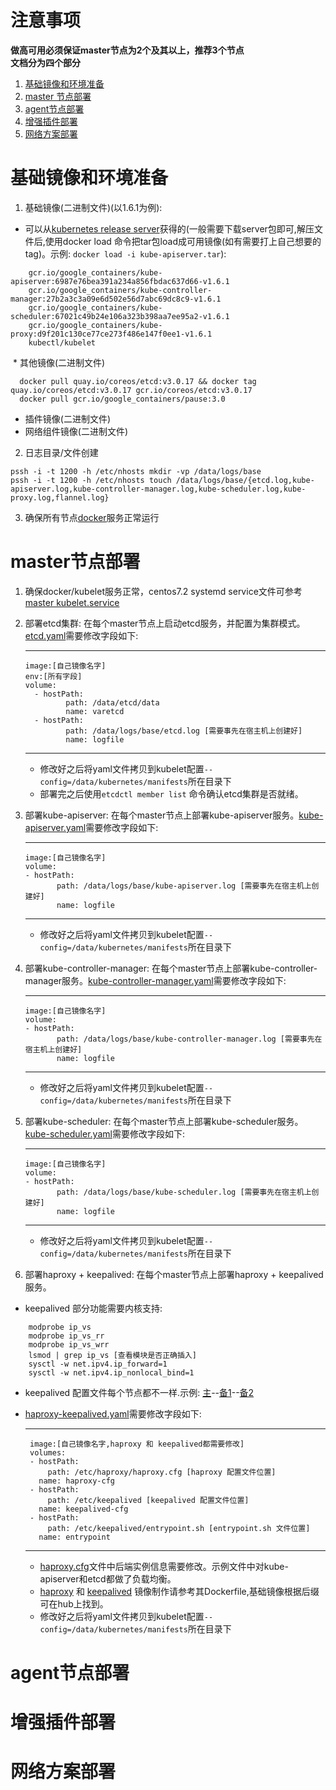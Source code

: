 # 注意事项
**做高可用必须保证master节点为2个及其以上，推荐3个节点**<br>
**文档分为四个部分**<br>
<!-- THE CONTENT ... -->
1. [基础镜像和环境准备](#基础镜像和环境准备)
2. [master 节点部署](#master节点部署)
3. [agent节点部署](#agent节点部署)
4. [增强插件部署](#增强插件部署)
5. [网络方案部署](#网络方案部署)

# 基础镜像和环境准备
1. 基础镜像(二进制文件)(以1.6.1为例):
  * 可以从[kubernetes release server](https://github.com/kubernetes/kubernetes/blob/master/CHANGELOG.md)获得的(一般需要下载server包即可,解压文件后,使用docker load 命令把tar包load成可用镜像(如有需要打上自己想要的tag)。示例: `docker load -i kube-apiserver.tar`):
```shell
    gcr.io/google_containers/kube-apiserver:6987e76bea391a234a856fbdac637d66-v1.6.1
    gcr.io/google_containers/kube-controller-manager:27b2a3c3a09e6d502e56d7abc69dc8c9-v1.6.1
    gcr.io/google_containers/kube-scheduler:67021c49b24e106a323b398aa7ee95a2-v1.6.1
    gcr.io/google_containers/kube-proxy:d9f201c130ce77ce273f486e147f0ee1-v1.6.1
    kubectl/kubelet
```
  * 其他镜像(二进制文件)
```shell  
  docker pull quay.io/coreos/etcd:v3.0.17 && docker tag quay.io/coreos/etcd:v3.0.17 gcr.io/coreos/etcd:v3.0.17
  docker pull gcr.io/google_containers/pause:3.0
```
  * 插件镜像(二进制文件)
  * 网络组件镜像(二进制文件)
2. 日志目录/文件创建
```shell
pssh -i -t 1200 -h /etc/nhosts mkdir -vp /data/logs/base
pssh -i -t 1200 -h /etc/nhosts touch /data/logs/base/{etcd.log,kube-apiserver.log,kube-controller-manager.log,kube-scheduler.log,kube-proxy.log,flannel.log}
```
3. 确保所有节点[docker](/base/docker.service)服务正常运行

# master节点部署
1. 确保docker/kubelet服务正常，centos7.2 systemd service文件可参考[master kubelet.service](/base/master/kubelet.service)
2. 部署etcd集群: 在每个master节点上启动etcd服务，并配置为集群模式。[etcd.yaml](/base/master/etcd.yaml)需要修改字段如下:

	---
	   image:[自己镜像名字]
	   env:[所有字段]
	   volume:
	     - hostPath:
      	        path: /data/etcd/data
    	        name: varetcd
	     - hostPath:
      	        path: /data/logs/base/etcd.log [需要事先在宿主机上创建好]
    	        name: logfile
	---
	* 修改好之后将yaml文件拷贝到kubelet配置`--config=/data/kubernetes/manifests`所在目录下
	* 部署完之后使用`etcdctl member list` 命令确认etcd集群是否就绪。
3. 部署kube-apiserver: 在每个master节点上部署kube-apiserver服务。[kube-apiserver.yaml](/base/master/kube-apiserver.yaml)需要修改字段如下:

	---
	   image:[自己镜像名字]
	   volume:
	   - hostPath:
      	      path: /data/logs/base/kube-apiserver.log [需要事先在宿主机上创建好]
    	      name: logfile
	---
	* 修改好之后将yaml文件拷贝到kubelet配置`--config=/data/kubernetes/manifests`所在目录下
4. 部署kube-controller-manager: 在每个master节点上部署kube-controller-manager服务。[kube-controller-manager.yaml](/base/master/kube-controller-manager.yaml)需要修改字段如下:

	---
	   image:[自己镜像名字]
	   volume:
	   - hostPath:
      	      path: /data/logs/base/kube-controller-manager.log [需要事先在宿主机上创建好]
    	      name: logfile
	---
	* 修改好之后将yaml文件拷贝到kubelet配置`--config=/data/kubernetes/manifests`所在目录下
5. 部署kube-scheduler: 在每个master节点上部署kube-scheduler服务。[kube-scheduler.yaml](/base/master/kube-scheduler.yaml)需要修改字段如下:

	---
	   image:[自己镜像名字]
	   volume:
	   - hostPath:
      	      path: /data/logs/base/kube-scheduler.log [需要事先在宿主机上创建好]
    	      name: logfile
	---
	* 修改好之后将yaml文件拷贝到kubelet配置`--config=/data/kubernetes/manifests`所在目录下
6. 部署haproxy + keepalived: 在每个master节点上部署haproxy + keepalived服务。
* keepalived 部分功能需要内核支持:
```
	modprobe ip_vs
	modprobe ip_vs_rr
	modprobe ip_vs_wrr
	lsmod | grep ip_vs [查看模块是否正确插入]
	sysctl -w net.ipv4.ip_forward=1
	sysctl -w net.ipv4.ip_nonlocal_bind=1
```
* keepalived 配置文件每个节点都不一样.示例: [主](/base/haka/keepalived/keepalived.conf.master)--[备1](/base/haka/keepalived/keepalived.conf.backup1)--[备2](/base/haka/keepalived/keepalived.conf.backup2)
* [haproxy-keepalived.yaml](/base/haka/haproxy-keepalived.yaml)需要修改字段如下:

	---
	   image:[自己镜像名字,haproxy 和 keepalived都需要修改]
	   volumes:
	   - hostPath:
	       path: /etc/haproxy/haproxy.cfg [haproxy 配置文件位置]
	     name: haproxy-cfg
	   - hostPath:
	       path: /etc/keepalived [keepalived 配置文件位置]
	     name: keepalived-cfg
	   - hostPath:
	       path: /etc/keepalived/entrypoint.sh [entrypoint.sh 文件位置]
	     name: entrypoint
	---
	* [haproxy.cfg](/base/haka/haproxy/haproxy.cfg)文件中后端实例信息需要修改。示例文件中对kube-apiserver和etcd都做了负载均衡。
	* [haproxy](/base/haka/haproxy/Dockerfile) 和 [keepalived](/base/haka/keepalived/Dockerfile) 镜像制作请参考其Dockerfile,基础镜像根据后缀可在hub上找到。
	* 修改好之后将yaml文件拷贝到kubelet配置`--config=/data/kubernetes/manifests`所在目录下

# agent节点部署

# 增强插件部署

# 网络方案部署
